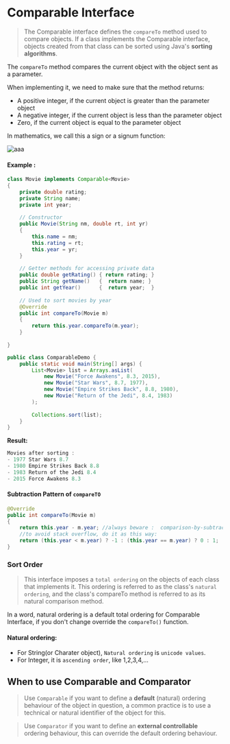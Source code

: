 # Comparable Interface
> The Comparable interface defines the `compareTo` method used to compare objects. If a class implements the Comparable interface, objects created from that class can be sorted using Java's **sorting algorithms**.



The `compareTo` method compares the current object with the object sent as a parameter.

When implementing it, we need to make sure that the method returns:
* A positive integer, if the current object is greater than the parameter object
* A negative integer, if the current object is less than the parameter object
* Zero, if the current object is equal to the parameter object

In mathematics, we call this a sign or a signum function:
   
   ![aaa](https://www.baeldung.com/wp-content/uploads/2021/02/2021-01-24-10_27_03-notation-What-does-sgn-mean_-Mathematics-Stack-Exchange.png)

#### Example :

``` java
class Movie implements Comparable<Movie>
{
	private double rating;
	private String name;
	private int year;
	
	// Constructor
	public Movie(String nm, double rt, int yr)
	{
		this.name = nm;
		this.rating = rt;
		this.year = yr;
	}
    
	// Getter methods for accessing private data
	public double getRating() { return rating; }
	public String getName()   {  return name; }
	public int getYear()      {  return year;  }
    
	// Used to sort movies by year
	@Override
	public int compareTo(Movie m)
	{
		return this.year.compareTo(m.year);
	}
  
}

public class ComparableDemo {
	public static void main(String[] args) {
		List<Movie> list = Arrays.asList(
			new Movie("Force Awakens", 8.3, 2015),
			new Movie("Star Wars", 8.7, 1977),
			new Movie("Empire Strikes Back", 8.8, 1980),
			new Movie("Return of the Jedi", 8.4, 1983)
		);
		
		Collections.sort(list);
	}
}
```
__Result:__
```java
Movies after sorting : 
- 1977 Star Wars 8.7 
- 1980 Empire Strikes Back 8.8 
- 1983 Return of the Jedi 8.4 
- 2015 Force Awakens 8.3 
```
#### Subtraction Pattern of `compareTO`
``` java
@Override
public int compareTo(Movie m)
{
	return this.year - m.year; //always beware :  comparison-by-subtraction "trick" is broken for general int
	//to avoid stack overflow, do it as this way:
	return (this.year < m.year) ? -1 : (this.year == m.year) ? 0 : 1;
}
```
### Sort Order
>This interface imposes a `total ordering` on the objects of each class that implements it. This ordering is referred to as the class's `natural ordering`, and the class's compareTo method is referred to as its natural comparison method.

In a word, natural ordering is a default total ordering for Comparable Interface, if you don't change override the `compareTo()` function.

#### Natural ordering:
  * For String(or Charater object), `Natural ordering` is `unicode values`.
  * For Integer, it is `ascending order`, like 1,2,3,4,...


## When to use Comparable and Comparator
>Use `Comparable` if you want to define a **default** (natural) ordering behaviour of the object in question, a common practice is to use a technical or natural identifier of the object for this.

>Use `Comparator` if you want to define an **external controllable** ordering behaviour, this can override the default ordering behaviour.
